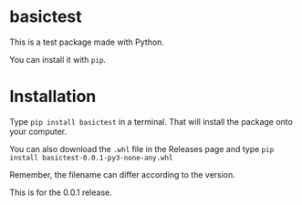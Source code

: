 # basictest

This is a test package made with Python.

You can install it with `pip`.

# Installation

Type `pip install basictest` in a terminal. That will install the package onto your computer.

You can also download the `.whl` file in the Releases page and type `pip install basictest-0.0.1-py3-none-any.whl`

Remember, the filename can differ according to the version.

This is for the 0.0.1 release.
